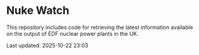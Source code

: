 # Nuke Watch

This repository includes code for retrieving the latest information available on the output of EDF nuclear power plants in the UK.

Last updated: 2025-10-22 23:03